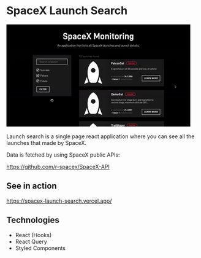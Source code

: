 # SpaceX Launch Search

![Preview](images/preview.gif)

Launch search is a single page react application where you can see all the launches that made by SpaceX.

Data is fetched by using SpaceX public APIs:

https://github.com/r-spacex/SpaceX-API

## See in action

https://spacex-launch-search.vercel.app/

## Technologies

- React (Hooks)
- React Query
- Styled Components
